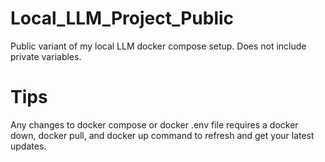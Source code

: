 # Local_LLM_Project_Public
Public variant of my local LLM docker compose setup. Does not include private variables.

# Tips
Any changes to docker compose or docker .env file requires a docker down, docker pull, and docker up command to refresh and get your latest updates.
